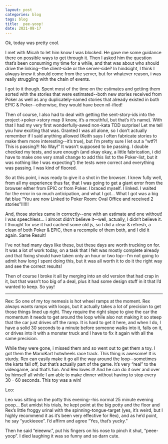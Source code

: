 ```yaml
---
layout: post  
categories: blog  
tags: blog  
title:  pee-yoop!
date: 2021-08-17
---
```


Ok, today was pretty cool.

I met with Micah to let him know I was blocked.  He gave me some guidance there on possible ways to get through it.  Then I asked him the question that’s been consuming my time for a while, and that was about who should drive the linking--the client-side or the server-side?  In hindsight, I think I always knew it should come from the server, but for whatever reason, i was really struggling with the chain of events.

I got to it though.  Spent most of the time on the estimates and getting them sorted with the stories that were estimated--both new stories received from Poker as well as any duplicately-named stories that already existed in both EPIC & Poker--otherwise, they would have been nil-ified!

Then of course, I also had to deal with getting the sent-story-ids into the project->poker->story map (I know, it’s a mouthful, but that’s it’s name).  With that I had my very first wonderfully-awed non-kata TDD surprise!  Let me tell you how exciting that was.  Granted I was all alone, so I don’t actually remember if I said anything allowed (Keith says I often fabricate stories to make them more interesting--it’s true), but I’m pretty sure I let out a “wtf?!  This is passing?!  No Way!”  It wasn’t supposed to be passing.  I double checked my tests, and sure enough (and okay okay, a little fabrication, i did have to make one very small change to add this list to the Poker-list, but it was nothing like I was expecting”) the tests were correct and everything was passing.  I was kind of floored.

So at this point, i was ready to give it a shot in the browser.  I knew fully well, from all my experience thus far, that I was going to get a giant error from the browser either from EPIC or from Poker.  I braced myself.  I linked.  I waited for the error in so much anticipation, and what I got…  What I got was a big fat blue “You are now Linked to Poker Room: Oval Office and received 2 stories”!!!!!!

And, those stories came in correctly--one with an estimate and one without!  I was speechless…  i almost didn’t believe it--well, actually, I didn’t believe it.  I thought for use it had cached some old js, so I did a clear & refresh, a clean of both Poker & EPIC, then a recompile of them both, and I did it again.  Same Result!

I’ve not had many days like these, but these days are worth trucking on for.  It was a lot of work today, on a task that I felt was mostly complete already and that fixing should have taken only an hour or two top--I’m not going to admit how long I spent doing this, but it was all worth it to do it the right way and see the correct results!

Then of course I broke it all by merging into an old version that had crap in it, but that wasn’t too big of a deal, plus it had some design stuff in it that I’d wanted to keep.  So yay!


---

Rex:
So one of my toy nemesis is hot wheel ramps at the moment.  Rex always wants ramps with loops, but it actually takes a lot of precision to get those things lined up right.  They require the right slope to give the car the momentum it needs to get around the loop while also not making it so steep that the car just drives off the ramp.  It is hard to get it here, and when I do, I have a solid 30 seconds to a minute before someone walks into it, falls on it, or drives into it with a monster truck and I have to fix it again with all the same precision.

While they were gone, i missed them and so went out to get them a toy.  I got them the MarioKart hotwheels race track.  This thing is awesome!  It is sturdy.  Rex can easily make it go all the way around the loop--sometimes the karts fall off, but that’s actually part of the game.  It’s very “real” to the videogame, and that’s fun.  And Rex loves it!  And he can do it over and over by himself all while I am able to make dinner without having to stop every 30 - 60 seconds.  This toy was a win!


Leo:

Leo was sitting on the potty this evening--his normal 25 minute evening poop…  But amidst his trials, he kept point at the big potty and the floor and Rex’s little froggy urinal with the spinning-tongue-target (yes, it’s weird, but I highly recommend it as it’s been very effective for Rex), and as he’d point, he say “yuckieeee”.  I’d affirm and agree “Yes, that’s yucky.”

Then he said “eieeww.”, put his fingers on his nose to pinch it shut, “peee-yoop”.  I died laughing it was so funny and so darn cute.


